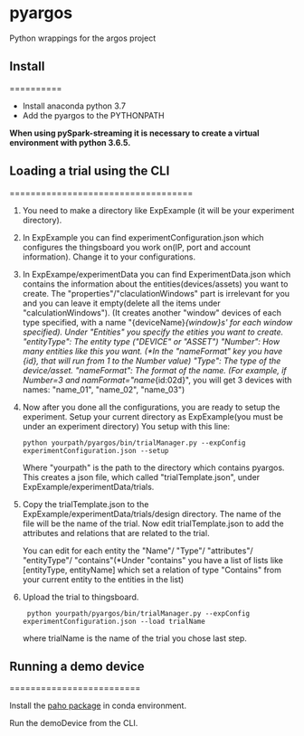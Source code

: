 # pyargos
Python wrappings for the argos project

## Install 
==========

- Install anaconda python 3.7 
- Add the pyargos to the PYTHONPATH 

**When using pySpark-streaming it is necessary to 
create a virtual environment with python 3.6.5.**

## Loading a trial using the CLI
===================================

1. You need to make a directory like ExpExample (it will be your experiment directory).

2. In ExpExample you can find experimentConfiguration.json which configures the thingsboard you work on(IP, port and account information).
   Change it to your configurations.

3. In ExpExampe/experimentData you can find ExperimentData.json which contains the information about the entities(devices/assets) you want to create.
   The "properties"/"claculationWindows" part is irrelevant for you and you can leave it empty(delete all the items under "calculationWindows"). (It creates another "window" devices of each type specified, with a name "{deviceName}_{window}s' for each window specified).
   Under "Entities" you specify the etities you want to create.
   "entityType": The entity type ("DEVICE" or "ASSET")
   "Number": How many entities like this you want. (*In the "nameFormat" key you have {id}, that will run from 1 to the Number value)
   "Type": The type of the device/asset.
   "nameFormat": The format of the name. (For example, if Number=3 and namFormat="name_{id:02d}", you will get 3 devices with names: "name_01", "name_02", "name_03")

4. Now after you done all the configurations, you are ready to setup the experiment.
   Setup your current directory as ExpExample(you must be under an experiment directory)
   You setup with this line: 
   ```
   python yourpath/pyargos/bin/trialManager.py --expConfig experimentConfiguration.json --setup
   ```
   Where "yourpath" is the path to the directory which contains pyargos. 
   This creates a json file, which called "trialTemplate.json", under ExpExample/experimentData/trials.

5. Copy the trialTemplate.json to the ExpExample/experimentData/trials/design directory.
   The name of the file will be the name of the trial. 
   Now edit trialTemplate.json to add the attributes and relations that are related to the trial. 
   
   You can edit for each entity the "Name"/ "Type"/ "attributes"/ "entityType"/ "contains"(*Under "contains" you have a list of lists like [entityType, entityName] which set a relation of type "Contains" from your current entity to the entities in the list)

6. Upload the trial to thingsboard.
   ```
    python yourpath/pyargos/bin/trialManager.py --expConfig experimentConfiguration.json --load trialName
   ```
   where trialName is the name of the trial you chose last step.

## Running a demo device 
=========================

Install the [paho package](https://anaconda.org/wheeler-microfluidics/paho-mqtt) in conda environment.

Run the demoDevice from the CLI. 





